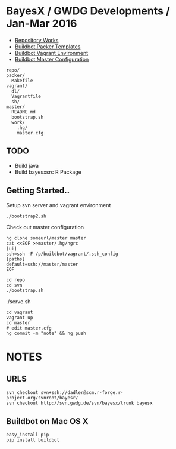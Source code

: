 # BayesX / GWDG Developments / Jan-Mar 2016 

- [Repository Works](repo) 
- [Buildbot Packer Templates](packer)
- [Buildbot Vagrant Environment](vagrant)
- [Buildbot Master Configuration](master)


~~~
repo/
packer/
  Makefile
vagrant/
  dl/
  Vagrantfile
  sh/
master/
  README.md
  bootstrap.sh
  work/
    .hg/
    master.cfg
~~~

## TODO

- Build java
- Build bayesxsrc R Package

## Getting Started..

Setup svn server and vagrant environment

~~~
./bootstrap2.sh
~~~

Check out master configuration

~~~
hg clone someurl/master master
cat <<EOF >>master/.hg/hgrc
[ui]
ssh=ssh -F /p/buildbot/vagrant/.ssh_config
[paths]
default=ssh://master/master
EOF
~~~



~~~
cd repo
cd svn
./bootstrap.sh
~~~

./serve.sh

~~~
cd vagrant
vagrant up
cd master
# edit master.cfg
hg commit -m "note" && hg push
~~~

# NOTES

## URLS

~~~
svn checkout svn+ssh://dadler@scm.r-forge.r-project.org/svnroot/bayesr/
svn checkout http://svn.gwdg.de/svn/bayesx/trunk bayesx
~~~

## Buildbot on Mac OS X

~~~
easy_install pip
pip install buildbot
~~~

